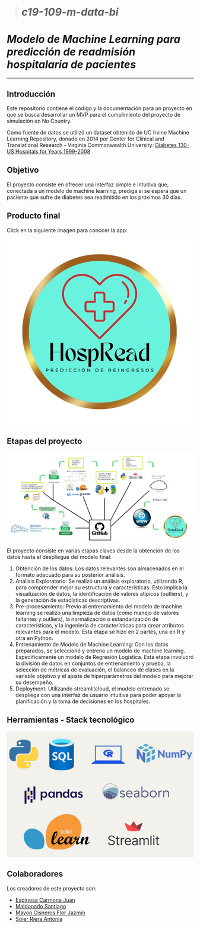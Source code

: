 > # ***c19-109-m-data-bi***
# ***Modelo de Machine Learning para predicción de readmisión hospitalaria de pacientes***
---


## Introducción
Este repositorio contiene el código y la documentación para un proyecto en que se busca desarrollar un MVP para el cumplimiento del proyecto de simulación en No Country.

Como fuente de datos se utilizó un dataset obtenido de UC Irvine Machine Learning Repository, donado en 2014 por Center for Clinical and Translational Research - Virginia Commonwealth University: [Diabetes 130-US Hospitals for Years 1999-2008](https://archive.ics.uci.edu/dataset/296/diabetes+130-us+hospitals+for+years+1999-2008)


## Objetivo
El proyecto consiste en ofrecer una interfaz simple e intuitiva que, conectada a un modelo de machine learning, prediga si se espera que un paciente que sufre de diabetes sea readmitido en los próximos 30 días.


## Producto final
Click en la siguiente imagen para conocer la app:

[![Producto final](https://github.com/No-Country-simulation/c19-109-m-data-bi/blob/44cbc9888a681b70451782c6308f827f56343057/Images/Logo_HospRead.jpg)](https://hospitalreadmissions.streamlit.app/)


## Etapas del proyecto
![Etapas del proyecto](https://github.com/No-Country-simulation/c19-109-m-data-bi/blob/c2925531a8802ad943faeab94fb3e3adadf9e798/Images/CHART.png)

El proyecto consiste en varias etapas claves desde la obtención de los datos hasta el despliegue del modelo final:
1.  Obtención de los datos: Los datos relevantes son almacenados en el formato adecuado para su posterior análisis.
2.  Análisis Exploratorio: Se realizó un análisis exploratorio, utilizando R, para comprender mejor su estructura y características. Esto implica la visualización de datos, la identificación de valores atípicos (outliers), y la generación de estadísticas descriptivas.
3.  Pre-procesamiento: Previo al entrenamiento del modelo de machine learning se realizó una limpieza de datos (como manejo de valores faltantes y outliers), la normalización o estandarización de características, y la ingeniería de características para crear atributos relevantes para el modelo. Esta etapa se hizo en 2 partes, una en R y otra en Python.
4.  Entrenamiento de Modelo de Machine Learning: Con los datos preparados, se seleccionó y entrena un modelo de machine learning. Especificamente un modelo de Regresión Logística. Esta etapa involucró la división de datos en conjuntos de entrenamiento y prueba, la selección de métricas de evaluación, el balanceo de clases en la variable objetivo  y el ajuste de hiperparámetros del modelo para mejorar su desempeño.
5.  Deployment: Utilizando streamlitcloud, el modelo entrenado se despliega con una interfaz de usuario intuitiva para poder apoyar la planificación y la toma de decisiones en los hospitales.


## Herramientas - Stack tecnológico
![Stack Tecnológico](https://github.com/No-Country-simulation/c19-109-m-data-bi/blob/44229c8b78604a9265117800006e56a9109c8faf/Images/Stack_tecnologico.png)


## Colaboradores
Los creadores de este proyecto son:
* [Espinosa Carmona Juan](https://github.com/ecj12000)
* [Maldonado Santiago](https://github.com/Smsantimaldonado)
* [Mayon Cisneros Flor Jazmin](https://github.com/Flower2103)
* [Soler Riera Antonia](https://github.com/asoler2004)
